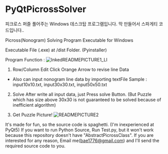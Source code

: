 # PyQtPicrossSolver

피크로스 퍼즐 풀어주는 Windows 데스크탑 프로그램입니다.
막 만들어서 스파게티 코드입니다..

Picross(Nonogram) Solving Program Executable for Windows


Executable File (.exe) at /dist Folder. (Pyinstaller)

Program Function :
![InkedREADMEPICTURE1_LI](https://user-images.githubusercontent.com/51872586/169348195-ea3e416b-58f6-4f6b-8cdb-e2c52a42d2c2.jpg)



1. Row/Column Edit
Click Orange Arrow to revise line Data

+ Also can input nonogram line data by importing textFile
Sample : input10x10.txt, input30x30.txt, input50x50.txt



2. Solve
After write all input data, just Press solve Button.
(But Puzzle which has size above 30x30 is not guaranteed to be solved because of inefficient algorithm)



3. Get Puzzle Picture!
![READMEPICTURE2](https://user-images.githubusercontent.com/51872586/169350068-b1630a7e-58e0-4612-aadd-ed90c6d983e4.JPG)






It's made for fun, so the source code is spaghetti. (I'm inexperienced at PyQt5)
If you want to run Python Source, Run Test.py, but it won't work because this repository doesn't have "AbstractPicrossClass". 
If you are interested for any reason, Email me(bae1776@gmail.com) and I'll send the required source code to you.


